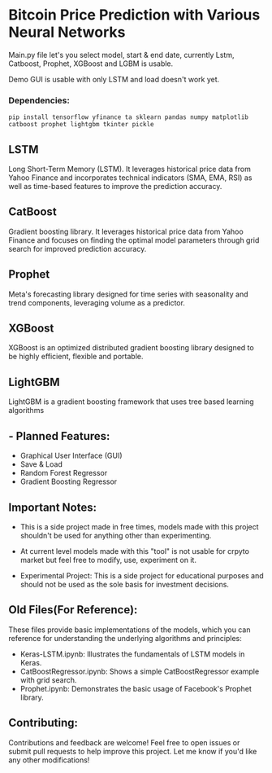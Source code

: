 # Bitcoin Price Prediction with Various Neural Networks

Main.py file let's you select model, start & end date, currently Lstm, Catboost, Prophet, XGBoost and LGBM is usable.

Demo GUI is usable with only LSTM and load doesn't work yet.



### Dependencies:
```
pip install tensorflow yfinance ta sklearn pandas numpy matplotlib catboost prophet lightgbm tkinter pickle 
```
## LSTM
Long Short-Term Memory (LSTM). It leverages historical price data from Yahoo Finance and incorporates technical indicators (SMA, EMA, RSI) as well as time-based features to improve the prediction accuracy.

## CatBoost
Gradient boosting library. It leverages historical price data from Yahoo Finance and focuses on finding the optimal model parameters through grid search for improved prediction accuracy.

## Prophet
Meta's forecasting library designed for time series with seasonality and trend components, leveraging volume as a predictor.

## XGBoost
XGBoost is an optimized distributed gradient boosting library designed to be highly efficient, flexible and portable. 

## LightGBM
LightGBM is a gradient boosting framework that uses tree based learning algorithms

## - Planned Features:
- Graphical User Interface (GUI)
- Save & Load
- Random Forest Regressor
- Gradient Boosting Regressor

## Important Notes:
- This is a side project made in free times, models made with this project shouldn't be used for anything other than experimenting.

- At current level models made with this "tool" is not usable for crpyto market but feel free to modify, use, experiment on it.
- Experimental Project: This is a side project for educational purposes and should not be used as the sole basis for investment decisions.

## Old Files(For Reference):
These files provide basic implementations of the models, which you can reference for understanding the underlying algorithms and principles:

- Keras-LSTM.ipynb: Illustrates the fundamentals of LSTM models in Keras.
- CatBoostRegressor.ipynb: Shows a simple CatBoostRegressor example with grid search.
- Prophet.ipynb: Demonstrates the basic usage of Facebook's Prophet library.


## Contributing:

Contributions and feedback are welcome! Feel free to open issues or submit pull requests to help improve this project.
Let me know if you'd like any other modifications!
